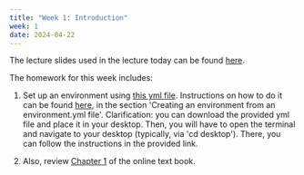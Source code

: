 ```yaml
---
title: "Week 1: Introduction"
week: 1
date: 2024-04-22
---
```


<!-- <a href="" target="_blank">link</a> -->
<!-- <a href="https://tudelft-citg.github.io/HOS-prob-design/unlisted/assignment.html" target="_blank">Start HW 1</a> -->

The lecture slides used in the lecture today can be found [here](https://github.com/TUDelft-CITG/HOS-prob-design-25/blob/32823aa0139d1aa6e3c371449e387778d25bc361/assets/lecture_slides/01_lecture_2025.pdf). 

The homework for this week includes:
1. Set up an environment using [this yml file](https://github.com/TUDelft-CITG/HOS-prob-design-25/blob/main/assets/environment/prob_design_25.yml). Instructions on how to do it can be found [here](https://docs.conda.io/projects/conda/en/latest/user-guide/tasks/manage-environments.html), in the section 'Creating an environment from an environment.yml file'. Clarification: you can download the provided yml file and place it in your desktop. Then, you will have to open the terminal and navigate to your desktop (typically, via 'cd desktop'). There, you can follow the instructions in the provided link.

2. Also, review [Chapter 1](https://teachbooks.tudelft.nl/risk-reliability/prob-design/overview.html) of the online text book.
